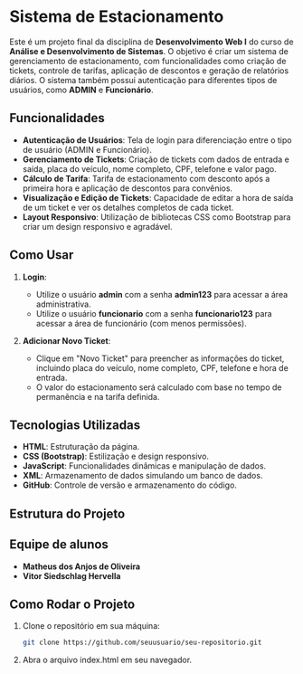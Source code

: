# Sistema de Estacionamento

Este é um projeto final da disciplina de **Desenvolvimento Web I** do curso de **Análise e Desenvolvimento de Sistemas**. O objetivo é criar um sistema de gerenciamento de estacionamento, com funcionalidades como criação de tickets, controle de tarifas, aplicação de descontos e geração de relatórios diários. O sistema também possui autenticação para diferentes tipos de usuários, como **ADMIN** e **Funcionário**.

## Funcionalidades

- **Autenticação de Usuários**: Tela de login para diferenciação entre o tipo de usuário (ADMIN e Funcionário).
- **Gerenciamento de Tickets**: Criação de tickets com dados de entrada e saída, placa do veículo, nome completo, CPF, telefone e valor pago.
- **Cálculo de Tarifa**: Tarifa de estacionamento com desconto após a primeira hora e aplicação de descontos para convênios.
- **Visualização e Edição de Tickets**: Capacidade de editar a hora de saída de um ticket e ver os detalhes completos de cada ticket.
- **Layout Responsivo**: Utilização de bibliotecas CSS como Bootstrap para criar um design responsivo e agradável.

## Como Usar

1. **Login**:
   - Utilize o usuário **admin** com a senha **admin123** para acessar a área administrativa.
   - Utilize o usuário **funcionario** com a senha **funcionario123** para acessar a área de funcionário (com menos permissões).

2. **Adicionar Novo Ticket**:
   - Clique em "Novo Ticket" para preencher as informações do ticket, incluindo placa do veículo, nome completo, CPF, telefone e hora de entrada.
   - O valor do estacionamento será calculado com base no tempo de permanência e na tarifa definida.

## Tecnologias Utilizadas

- **HTML**: Estruturação da página.
- **CSS (Bootstrap)**: Estilização e design responsivo.
- **JavaScript**: Funcionalidades dinâmicas e manipulação de dados.
- **XML**: Armazenamento de dados simulando um banco de dados.
- **GitHub**: Controle de versão e armazenamento do código.

## Estrutura do Projeto

## Equipe de alunos

- **Matheus dos Anjos de Oliveira**
- **Vitor Siedschlag Hervella**

## Como Rodar o Projeto

1. Clone o repositório em sua máquina:
   ```bash
   git clone https://github.com/seuusuario/seu-repositorio.git

2. Abra o arquivo index.html em seu navegador.

